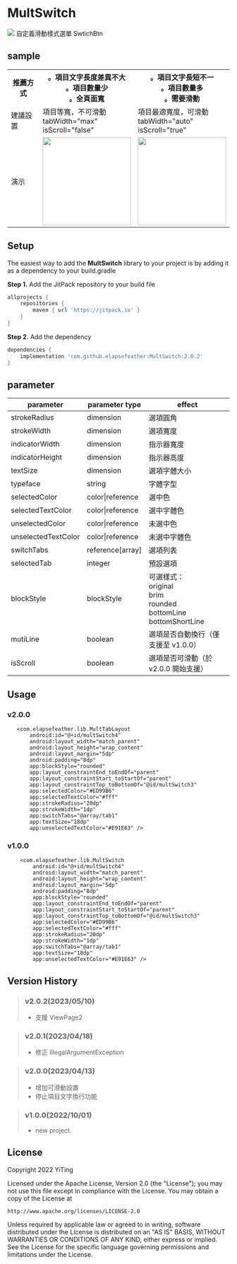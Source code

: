 # MultSwitch

[![](https://jitpack.io/v/elapsefeather/MultSwitch.svg)](https://jitpack.io/#elapsefeather/MultSwitch)
自定義滑動樣式選單 SwtichBtn

## sample

<table>
    <tr>
        <th>推薦方式</th>
        <th>。項目文字長度差異不大<br>。項目數量少<br>。全頁面寬</th>
        <th>。項目文字長短不一<br>。項目數量多<br>。需要滑動</th>
    </tr>
    <tr>
        <td>建議設置</td>
        <td>項目等寬，不可滑動 <br> tabWidth="max" <br> isScroll="false" </td>
        <td>項目最適寬度，可滑動 <br> tabWidth="auto" <br> isScroll="true" </td>
    </tr>
    <tr>
        <td>演示</td>
        <td><img src="./screenshots/multSwitch.gif" width="200"></td>
        <td><img src="./screenshots/multTabLayout.gif" width="200"></td>
    </tr>
</table>

## Setup

The easiest way to add the **MultSwitch** library to your project is by adding it as a dependency to
your build.gradle

**Step 1.** Add the JitPack repository to your build file

```gradle
allprojects {
    repositories {
        maven { url 'https://jitpack.io' }
    }
}
```

**Step 2.** Add the dependency

```gradle
dependencies {
    implementation 'com.github.elapsefeather:MultSwitch:2.0.2'
}
```

## parameter

| parameter             | parameter type    | effect            |
| -------------         |-------------      |-------------      |
| strokeRadius          | dimension         | 選項圓角          |
| strokeWidth           | dimension         | 選項寬度          |
| indicatorWidth        | dimension         | 指示器寬度        |
| indicatorHeight       | dimension         | 指示器高度        |
| textSize              | dimension         | 選項字體大小      |
| typeface              |string             | 字體字型          |
| selectedColor         | color\|reference  | 選中色            |
| selectedTextColor     | color\|reference  | 選中字體色        |
| unselectedColor       | color\|reference  | 未選中色          |
| unselectedTextColor   | color\|reference  | 未選中字體色      |
| switchTabs            | reference[array]  | 選項列表          |
| selectedTab           | integer           | 預設選項          |
| blockStyle            | blockStyle        | 可選樣式： <br> original <br> brim <br> rounded <br> bottomLine <br> bottomShortLine |
| mutiLine              | boolean           | 選項是否自動換行（僅支援至 v1.0.0）|
| isScroll              | boolean           | 選項是否可滑動（於 v2.0.0 開始支援）|

## Usage

### v2.0.0

 ```       
    <com.elapsefeather.lib.MultTabLayout
        android:id="@+id/multSwitch4"
        android:layout_width="match_parent"
        android:layout_height="wrap_content"
        android:layout_margin="5dp"
        android:padding="8dp"
        app:blockStyle="rounded"
        app:layout_constraintEnd_toEndOf="parent"
        app:layout_constraintStart_toStartOf="parent"
        app:layout_constraintTop_toBottomOf="@id/multSwitch3"
        app:selectedColor="#ED99B6"
        app:selectedTextColor="#fff"
        app:strokeRadius="20dp"
        app:strokeWidth="1dp"
        app:switchTabs="@array/tab1"
        app:textSize="18dp"
        app:unselectedTextColor="#E91E63" />
```

### v1.0.0

```
    <com.elapsefeather.lib.MultSwitch
        android:id="@+id/multSwitch4"
        android:layout_width="match_parent"
        android:layout_height="wrap_content"
        android:layout_margin="5dp"
        android:padding="8dp"
        app:blockStyle="rounded"
        app:layout_constraintEnd_toEndOf="parent"
        app:layout_constraintStart_toStartOf="parent"
        app:layout_constraintTop_toBottomOf="@id/multSwitch3"
        app:selectedColor="#ED99B6"
        app:selectedTextColor="#fff"
        app:strokeRadius="20dp"
        app:strokeWidth="1dp"
        app:switchTabs="@array/tab1"
        app:textSize="18dp"
        app:unselectedTextColor="#E91E63" />
```

## Version History

> ### v2.0.2(2023/05/10)
> - 支援 ViewPage2

> ### v2.0.1(2023/04/18)
> - 修正 IllegalArgumentException

> ### v2.0.0(2023/04/13)
> - 增加可滑動設置
> - 停止項目文字換行功能

> ### v1.0.0(2022/10/01)
> - new project.

## License

Copyright 2022 YiTing

Licensed under the Apache License, Version 2.0 (the "License");
you may not use this file except in compliance with the License.
You may obtain a copy of the License at

    http://www.apache.org/licenses/LICENSE-2.0

Unless required by applicable law or agreed to in writing, software
distributed under the License is distributed on an "AS IS" BASIS,
WITHOUT WARRANTIES OR CONDITIONS OF ANY KIND, either express or implied.
See the License for the specific language governing permissions and
limitations under the License.